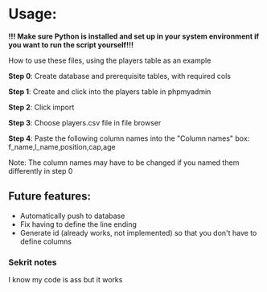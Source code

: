 # Usage:

**!!! Make sure Python is installed and set up in your system environment  if you want to run the script yourself!!!**

How to use these files, using the players table as an example

**Step 0**: Create database and prerequisite tables, with required cols

**Step 1**: Create and click into the players table in phpmyadmin

**Step 2**: Click import

**Step 3**: Choose players.csv file in file browser

**Step 4**: Paste the following column names into the "Column names" box: f_name,l_name,position,cap,age

Note: The column names may have to be changed if you named them differently in step 0

## Future features:
- Automatically push to database
- Fix having to define the line ending
- Generate id (already works, not implemented) so that you don't have to define columns

### Sekrit notes
I know my code is ass but it works 
